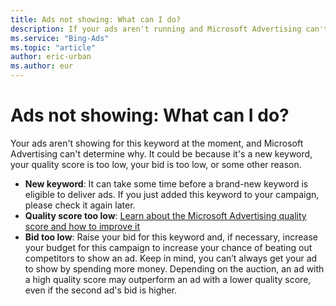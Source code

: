 ```yaml
---
title: Ads not showing: What can I do?
description: If your ads aren't running and Microsoft Advertising can't determine why, here are some possible solutions.
ms.service: "Bing-Ads"
ms.topic: "article"
author: eric-urban
ms.author: eur
---
```


# Ads not showing: What can I do?

Your ads aren't showing for this keyword at the moment, and Microsoft Advertising can't determine why. It could be because it's a new keyword, your quality score is too low, your bid is too low, or some other reason.

- **New keyword**: It can take some time before a brand-new keyword is eligible to deliver ads. If you just added this keyword to your campaign, please check it again later.
- **Quality score too low**: [Learn about the Microsoft Advertising quality score and how to improve it](./hlp_BA_CONC_AboutQualityScore.md)
- **Bid too low**: Raise your bid for this keyword and, if necessary, increase your budget for this campaign to increase your chance of beating out competitors to show an ad. Keep in mind, you can’t always get your ad to show by spending more money. Depending on the auction, an ad with a high quality score may outperform an ad with a lower quality score, even if the second ad's bid is higher.


